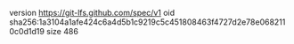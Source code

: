version https://git-lfs.github.com/spec/v1
oid sha256:1a3104a1afe424c6a4d5b1c9219c5c451808463f4727d2e78e0682110c0d1d19
size 486
